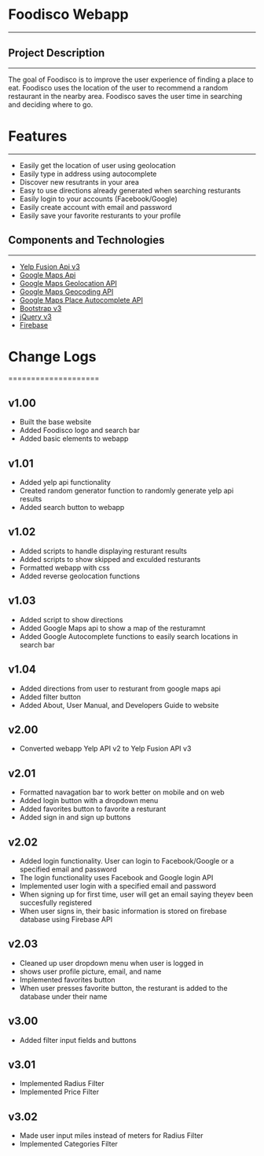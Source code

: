 # Foodisco Webapp
--------------------
## Project Description
--------------------
The goal of Foodisco is to improve the user experience of finding a place
to eat. Foodisco uses the location of the user to recommend a random
restaurant in the nearby area. Foodisco saves the user time in searching
and deciding where to go.


# Features
--------------------
- Easily get the location of user using geolocation
- Easily type in address using autocomplete 
- Discover new resutrants in your area
- Easy to use directions already generated when searching resturants
- Easily login to your accounts (Facebook/Google)
- Easily create account with email and password
- Easily save your favorite resturants to your profile


## Components and Technologies
--------------------
- <a href=https://www.yelp.com/developers/documentation/v3/business_search>Yelp Fusion Api v3</a>
- <a href=https://developers.google.com/maps/documentation/javascript>Google Maps Api</a> 
- <a href=https://developers.google.com/maps/documentation/geolocation/intro>Google Maps Geolocation API</a> 
- <a href=https://developers.google.com/maps/documentation/geocoding/intro>Google Maps Geocoding API</a>
- <a href=https://developers.google.com/maps/documentation/javascript/examples/places-autocomplete>Google Maps Place Autocomplete API</a>
- <a href=http://getbootstrap.com>Bootstrap v3</a>
- <a href=http://jquery.com>jQuery v3</a>
- <a href=https://firebase.google.com>Firebase</a>

# Change Logs
====================

## v1.00
- Built the base website
- Added Foodisco logo and search bar
- Added basic elements to webapp

## v1.01
- Added yelp api functionality
- Created random generator function 
to randomly generate yelp api results
- Added search button to webapp

## v1.02
- Added scripts to handle displaying resturant results
- Added scripts to show skipped and exculded resturants
- Formatted webapp with css
- Added reverse geolocation functions

## v1.03
- Added script to show directions
- Added Google Maps api to show a map of the resturamnt
- Added Google Autocomplete functions to easily
  search locations in search bar

## v1.04
- Added directions from user to resturant from google maps api
- Added filter button
- Added About, User Manual, and Developers Guide to website

## v2.00
- Converted webapp Yelp API v2 to Yelp Fusion API v3

## v2.01
- Formatted navagation bar to work better on mobile and on web
- Added login button with a dropdown menu
- Added favorites button to favorite a resturant
- Added sign in and sign up buttons

## v2.02
- Added login functionality. User can login to Facebook/Google or a specified email and password
- The login functionality uses Facebook and Google login API
- Implemented user login with a specified email and password
- When signing up for first time, user will get an email saying theyev been succesfully registered
- When user signs in, their basic information is stored on firebase database using Firebase API

## v2.03
- Cleaned up user dropdown menu when user is logged in
- shows user profile picture, email, and name
- Implemented favorites button
- When user presses favorite button, the resturant is added to the database under their name
## v3.00
- Added filter input fields and buttons

## v3.01
- Implemented Radius Filter
- Implemented Price Filter

## v3.02
- Made user input miles instead of meters for Radius Filter
- Implemented Categories Filter